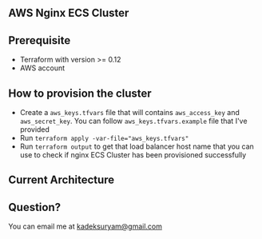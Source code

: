 ## AWS Nginx ECS Cluster

## Prerequisite
- Terraform with version >= 0.12
- AWS account

## How to provision the cluster
- Create a `aws_keys.tfvars` file that will contains `aws_access_key` and `aws_secret_key`. You can follow `aws_keys.tfvars.example` file that I've provided
- Run `terraform apply -var-file="aws_keys.tfvars"`
- Run `terraform output` to get that load balancer host name that you can use to check if nginx ECS Cluster has been provisioned successfully

## Current Architecture


## Question?
You can email me at kadeksuryam@gmail.com